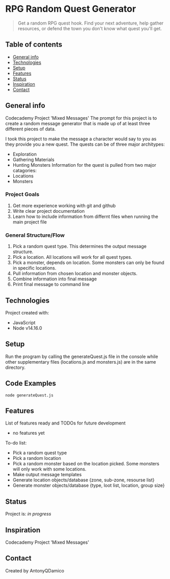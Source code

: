 # RPG Random Quest Generator
> Get a random RPG quest hook. Find your next adventure, help gather resources, or defend the town you don't know what quest you'll get.

## Table of contents
* [General info](#general-info)
* [Technologies](#technologies)
* [Setup](#setup)
* [Features](#features)
* [Status](#status)
* [Inspiration](#inspiration)
* [Contact](#contact)

## General info
Codecademy Project 'Mixed Messages'
The prompt for this project is to create a random message generator that is made up of at least three different pieces of data.

I took this project to make the message a character would say to you as they provide you a new quest.
The quests can be of three major architypes:
* Exploration
* Gathering Materials
* Hunting Monsters
Information for the quest is pulled from two major catagories:
* Locations
* Monsters

### Project Goals
1. Get more experience working with git and github
2. Write clear project documentation
3. Learn how to include information from differnt files when running the main project file

### General Structure/Flow
1. Pick a random quest type. This determines the output message structure.
2. Pick a location. All locations will work for all quest types.
3. Pick a monster, depends on location. Some monsters can only be found in specific locations.
4. Pull information from chosen location and monster objects.
5. Combine information into final message
6. Print final message to command line

## Technologies
Project created with:
* JavaScript
* Node v14.16.0

## Setup
Run the program by calling the generateQuest.js file in the console while other supplementary files (locations.js and monsters.js) are in the same directory.

## Code Examples
`node generateQuest.js`

## Features
List of features ready and TODOs for future development
* no features yet

To-do list:
* Pick a random quest type
* Pick a random location
* Pick a random monster based on the location picked. Some monsters will only work with some locations.
* Make output message templates
* Generate location objects/database {zone, sub-zone, resourse list}
* Generate monster objects/database {type, loot list, location, group size}

## Status
Project is: _in progress_

## Inspiration
Codecademy Project 'Mixed Messages'

## Contact
Created by AntonyQDamico
